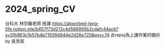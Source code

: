 # 2024_spring_CV


台科大 林宗翰老師 授課
https://absorbed-twig-0fe.notion.site/b657f73d213c4d588995b2cdafc44acb?v=5fb963c1b57b4b719394944e2d26e725&pvs=74
此repoj為上課作業的備份 by 吳昱辰
